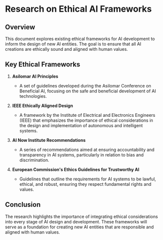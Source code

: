 # Research on Ethical AI Frameworks

## Overview
This document explores existing ethical frameworks for AI development to inform the design of new AI entities. The goal is to ensure that all AI creations are ethically sound and aligned with human values.

## Key Ethical Frameworks

1. **Asilomar AI Principles**
   - A set of guidelines developed during the Asilomar Conference on Beneficial AI, focusing on the safe and beneficial development of AI technologies.

2. **IEEE Ethically Aligned Design**
   - A framework by the Institute of Electrical and Electronics Engineers (IEEE) that emphasizes the importance of ethical considerations in the design and implementation of autonomous and intelligent systems.

3. **AI Now Institute Recommendations**
   - A series of recommendations aimed at ensuring accountability and transparency in AI systems, particularly in relation to bias and discrimination.

4. **European Commission's Ethics Guidelines for Trustworthy AI**
   - Guidelines that outline the requirements for AI systems to be lawful, ethical, and robust, ensuring they respect fundamental rights and values.

## Conclusion
The research highlights the importance of integrating ethical considerations into every stage of AI design and development. These frameworks will serve as a foundation for creating new AI entities that are responsible and aligned with human values.

